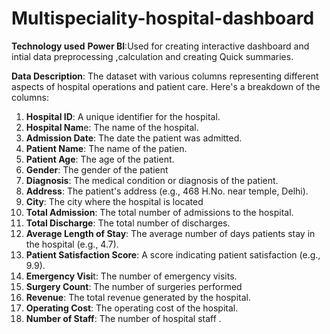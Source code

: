 # Multispeciality-hospital-dashboard

**Technology used**
**Power BI**:Used for creating interactive dashboard and intial data preprocessing ,calculation and creating Quick summaries.

**Data Description**: The dataset with various columns representing different aspects of hospital operations and patient care. Here's a breakdown of the columns:
1.	**Hospital ID**: A unique identifier for the hospital.
2.	**Hospital Nam**e: The name of the hospital.
3.	**Admission Date**: The date the patient was admitted.
4.	**Patient Name**: The name of the patien.
5.	**Patient Age**: The age of the patient.
6.	**Gender**: The gender of the patient
7.	**Diagnosis**: The medical condition or diagnosis of the patient.
8.	**Address**: The patient's address (e.g., 468 H.No. near temple, Delhi).
9.	**City**: The city where the hospital is located
10.	**Total Admission**: The total number of admissions to the hospital.
11.	**Total Discharge**: The total number of discharges.
12.	**Average Length of Stay**: The average number of days patients stay in the hospital (e.g., 4.7).
13.	**Patient Satisfaction Score**: A score indicating patient satisfaction (e.g., 9.9).
14.	**Emergency Visi**t: The number of emergency visits.
15.	**Surgery Count**: The number of surgeries performed
16.	**Revenue**: The total revenue generated by the hospital.
17.	**Operating Cost**: The operating cost of the hospital.
18.	**Number of Staff**: The number of hospital staff .
